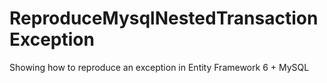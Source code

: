 # ReproduceMysqlNestedTransactionException
Showing how to reproduce an exception in Entity Framework 6 + MySQL
